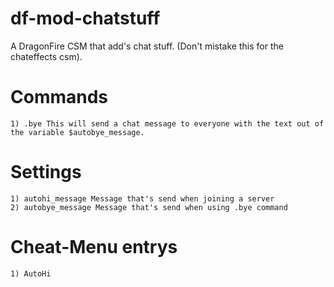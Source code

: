 # df-mod-chatstuff
A DragonFire CSM that add's chat stuff. (Don't mistake this for the chateffects csm).

# Commands
    1) .bye This will send a chat message to everyone with the text out of the variable $autobye_message.

# Settings
    1) autohi_message Message that's send when joining a server
    2) autobye_message Message that's send when using .bye command

# Cheat-Menu entrys
    1) AutoHi
